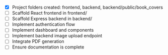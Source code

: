 - [x] Project folders created: frontend, backend, backend/public/book_covers
- [ ] Scaffold React frontend in frontend/
- [ ] Scaffold Express backend in backend/
- [ ] Implement authentication flow
- [ ] Implement dashboard and components
- [ ] Implement backend image upload endpoint
- [ ] Integrate PDF generation
- [ ] Ensure documentation is complete

